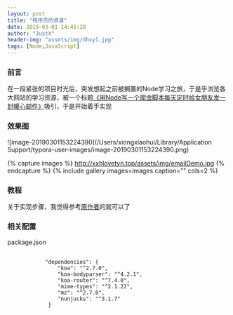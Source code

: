 ```yaml
---
layout: post
title: "程序员的浪漫"
date: 2019-03-01 14:45:28
author: "JustX"
header-img: "assets/img/dhxy1.jpg"
tags: [Node,JavaScript]
---
```


<section>
<h3>前言</h3>
    <p>
        在一段紧张的项目时光后，突发想起之前被搁置的Node学习之旅，于是乎浏览各大网站的学习资源，被一个标题<a href="https://github.com/Vincedream/NodeMail" target="_blank">《用Node写一个爬虫脚本每天定时给女朋友发一封暖心邮件》</a>吸引，于是开始着手实现
    </p>
</section>

<h3>效果图</h3>

![image-20190301153224390](/Users/xiongxiaohui/Library/Application Support/typora-user-images/image-20190301153224390.png)

{% capture images %}
    http://xxhlovetyn.top/assets/img/emailDemo.jpg
{% endcapture %}
{% include gallery images=images caption="" cols=2 %}

<h3>教程</h3>
<section>关于实现步骤，我觉得参考<a href="https://github.com/Vincedream/NodeMail">原作者</a>的就可以了</section>

<h3>相关配置</h3>
<section>
    <p>
        package.json
    </p>
    <pre>
        <code>
            "dependencies": {
                "koa": "^2.7.0",
                "koa-bodyparser": "^4.2.1",
                "koa-router": "^7.4.0",
                "mime-types": "^2.1.22",
                "mz": "^2.7.0",
                "nunjucks": "^3.1.7"
             }
        </code>
    </pre>
</section>







